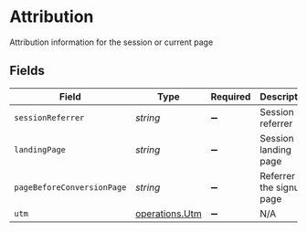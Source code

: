 # Attribution

Attribution information for the session or current page


## Fields

| Field                                            | Type                                             | Required                                         | Description                                      |
| ------------------------------------------------ | ------------------------------------------------ | ------------------------------------------------ | ------------------------------------------------ |
| `sessionReferrer`                                | *string*                                         | :heavy_minus_sign:                               | Session referrer                                 |
| `landingPage`                                    | *string*                                         | :heavy_minus_sign:                               | Session landing page                             |
| `pageBeforeConversionPage`                       | *string*                                         | :heavy_minus_sign:                               | Referrer to the signup page                      |
| `utm`                                            | [operations.Utm](../../models/operations/utm.md) | :heavy_minus_sign:                               | N/A                                              |